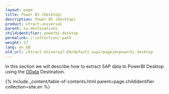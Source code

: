 ```yaml
---
layout: page
title: Power BI (Desktop)
description: Power BI (Desktop)
product: xtract-universal
parent: xu-destinations
childidentifier: powerbi-desktop
permalink: /:collection/:path
weight: 17
lang: en_GB
old_url: /Xtract-Universal-EN/default.aspx?pageid=powerbi_desktop
---
```


In this section we will describe how to extract SAP data to PowerBI Desktop using the [OData]() Destination.

{% include _content/table-of-contents.html parent=page.childidentifier collection=site.en %}
